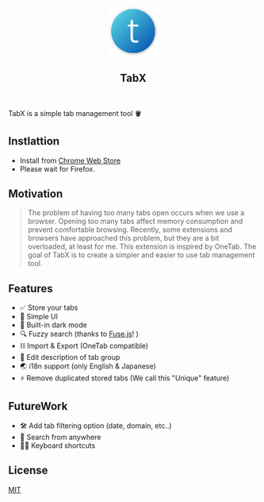 <p align="center">
    <a href="">
        <img src="src/assets/tabX.png" height="100px"/>
    </a>
</p>
<h2 align="center">TabX</h2>
<br/>
<p>TabX is a simple tab management tool 🪣</p>

## Instlattion

- Install from [Chrome Web Store](https://chrome.google.com/webstore/detail/tabx/pnomgepiknocmkmncjkcchojfiookljb?hl=en&authuser=1)
- Please wait for Firefox.

## Motivation

> The problem of having too many tabs open occurs when we use a browser. Opening too many tabs affect memory consumption and prevent comfortable browsing.
> Recently, some extensions and browsers have approached this problem, but they are a bit overloaded, at least for me.
> This extension is inspired by OneTab.
> The goal of TabX is to create a simpler and easier to use tab management tool.

## Features

- ✅ Store your tabs
- 💎 Simple UI
- 🌌 Built-in dark mode
- 🔍 Fuzzy search (thanks to [Fuse.js](https://github.com/krisk/Fuse)! )
- ⛓ Import & Export (OneTab compatible)
- 📝 Edit description of tab group
- 🌏 i18n support (only English & Japanese)
- ⚡️ Remove duplicated stored tabs (We call this "Unique" feature)

## FutureWork

- 🛠 Add tab filtering option (date, domain, etc..)
- 🔦 Search from anywhere
- 👨‍💻 Keyboard shortcuts

## License

[MIT](LICENSE.md)
